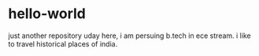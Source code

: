 # hello-world
just another repository
uday here, i am persuing b.tech in ece stream.
i like to travel historical places of india.

